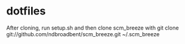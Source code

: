 dotfiles
========
After cloning, run setup.sh and then clone scm_breeze with 
git clone git://github.com/ndbroadbent/scm_breeze.git ~/.scm_breeze
